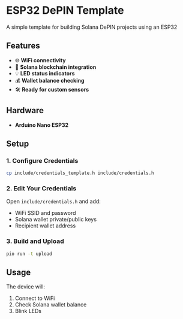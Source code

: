 # ESP32 DePIN Template

A simple template for building Solana DePIN projects using an ESP32

## Features

- 🌐 **WiFi connectivity**
- 🔗 **Solana blockchain integration**
- 💡 **LED status indicators**
- 💰 **Wallet balance checking**
- 🛠️ **Ready for custom sensors**

## Hardware

- **Arduino Nano ESP32**

## Setup

### 1. Configure Credentials
```bash
cp include/credentials_template.h include/credentials.h
```

### 2. Edit Your Credentials
Open `include/credentials.h` and add:
- WiFi SSID and password
- Solana wallet private/public keys
- Recipient wallet address

### 3. Build and Upload
```bash
pio run -t upload
```

## Usage

The device will:
1. Connect to WiFi
2. Check Solana wallet balance
3. Blink LEDs

